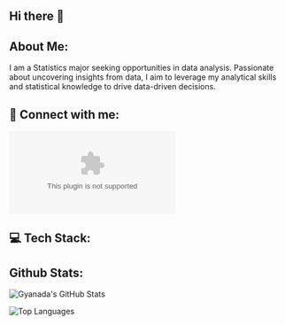 ## Hi there 👋

## About Me:
I am a Statistics major seeking opportunities in data analysis. Passionate about uncovering insights from data, I aim to leverage my analytical skills and statistical knowledge to drive data-driven decisions.

## 🔗 Connect with me:
![✉️](mailto:gyanada.sharma.8@gmail.com)

## 💻 Tech Stack:


## Github Stats:
![Gyanada's GitHub Stats](https://github-readme-stats.vercel.app/api?username=gyanshar&show_icons=true&theme=transparent)

![Top Languages](https://github-readme-stats.vercel.app/api/top-langs/?username=gyanshar&layout=compact)

<!--
**gyanshar/gyanshar** is a ✨ _special_ ✨ repository because its `README.md` (this file) appears on your GitHub profile.

Here are some ideas to get you started:

- 🔭 I’m currently working on ...
- 🌱 I’m currently learning ...
- 👯 I’m looking to collaborate on ...
- 🤔 I’m looking for help with ...
- 💬 Ask me about ...
- 📫 How to reach me: ...
- 😄 Pronouns: ...
- ⚡ Fun fact: ...
-->
